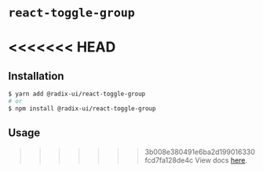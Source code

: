 # `react-toggle-group`

<<<<<<< HEAD
=======
## Installation

```sh
$ yarn add @radix-ui/react-toggle-group
# or
$ npm install @radix-ui/react-toggle-group
```

## Usage

>>>>>>> 3b008e380491e6ba2d199016330fcd7fa128de4c
View docs [here](https://radix-ui.com/primitives/docs/components/toggle-group).
